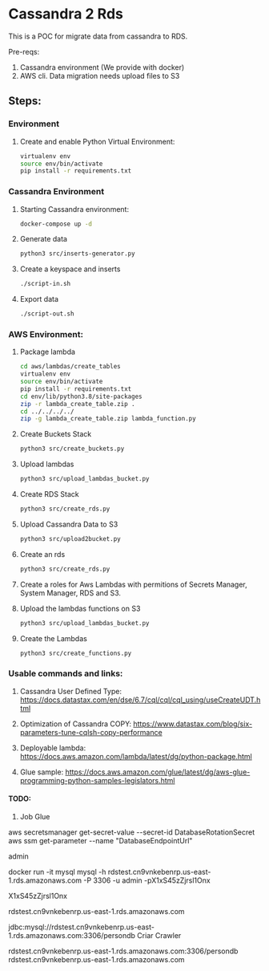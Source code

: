 # Cassandra 2 Rds

This is a POC for migrate data from cassandra to RDS.

Pre-reqs:

1. Cassandra environment (We provide with docker)
2. AWS cli. Data migration needs upload files to S3


## Steps:

### Environment
   1. Create and enable Python Virtual Environment:
      ```sh
      virtualenv env
      source env/bin/activate
      pip install -r requirements.txt
      ``` 

### Cassandra Environment

1. Starting Cassandra environment:
   ```sh
   docker-compose up -d
   ```
1. Generate data
   ```sh
   python3 src/inserts-generator.py
   ```
1. Create a keyspace and inserts
   ```sh
   ./script-in.sh
   ```
1. Export data
   ```sh
   ./script-out.sh
   ```

### AWS Environment:

   1. Package lambda
      ```sh
      cd aws/lambdas/create_tables
      virtualenv env
      source env/bin/activate
      pip install -r requirements.txt 
      cd env/lib/python3.8/site-packages
      zip -r lambda_create_table.zip .
      cd ../../../../
      zip -g lambda_create_table.zip lambda_function.py
      ``` 
   1. Create Buckets Stack
      ```sh
      python3 src/create_buckets.py
      ```
   1. Upload lambdas
      ```sh
      python3 src/upload_lambdas_bucket.py
      ```   
   1. Create RDS Stack
      ```sh
      python3 src/create_rds.py
      ```  
   1. Upload Cassandra Data to S3
      ```sh
      python3 src/upload2bucket.py
      ```
   1. Create an rds
      ```sh
      python3 src/create_rds.py
      ```
   1. Create a roles for Aws Lambdas with permitions of Secrets Manager, System Manager, RDS and S3.

   1. Upload the lambdas functions on S3
      ```sh
      python3 src/upload_lambdas_bucket.py
      ```
   1. Create the Lambdas
      ```sh
      python3 src/create_functions.py
      ```


### Usable commands and links:

1. Cassandra User Defined Type:
https://docs.datastax.com/en/dse/6.7/cql/cql/cql_using/useCreateUDT.html

1. Optimization of Cassandra COPY:
https://www.datastax.com/blog/six-parameters-tune-cqlsh-copy-performance

1. Deployable lambda: 
https://docs.aws.amazon.com/lambda/latest/dg/python-package.html

1. Glue sample: 
https://docs.aws.amazon.com/glue/latest/dg/aws-glue-programming-python-samples-legislators.html


#### TODO:
1. Job Glue




aws secretsmanager get-secret-value --secret-id DatabaseRotationSecret
aws ssm get-parameter --name "DatabaseEndpointUrl"

admin

docker run -it mysql mysql -h rdstest.cn9vnkebenrp.us-east-1.rds.amazonaws.com -P 3306 -u admin -pX1xS45zZjrsl1Onx

X1xS45zZjrsl1Onx

rdstest.cn9vnkebenrp.us-east-1.rds.amazonaws.com

jdbc:mysql://rdstest.cn9vnkebenrp.us-east-1.rds.amazonaws.com:3306/persondb
Criar Crawler


rdstest.cn9vnkebenrp.us-east-1.rds.amazonaws.com:3306/persondb
rdstest.cn9vnkebenrp.us-east-1.rds.amazonaws.com
